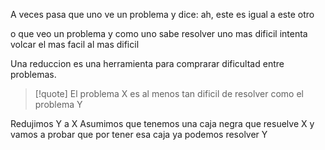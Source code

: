 A veces pasa que uno ve un problema y dice: ah, este es igual a este otro 

o que veo un problema y como uno sabe resolver uno mas dificil intenta volcar el mas facil al mas dificil


Una reduccion es una herramienta para comprarar dificultad entre problemas. 

>[!quote] El problema X es al menos tan dificil de resolver como el problema Y

Redujimos Y a X
Asumimos que tenemos una caja negra que resuelve X y vamos a probar que por tener esa caja ya podemos resolver Y